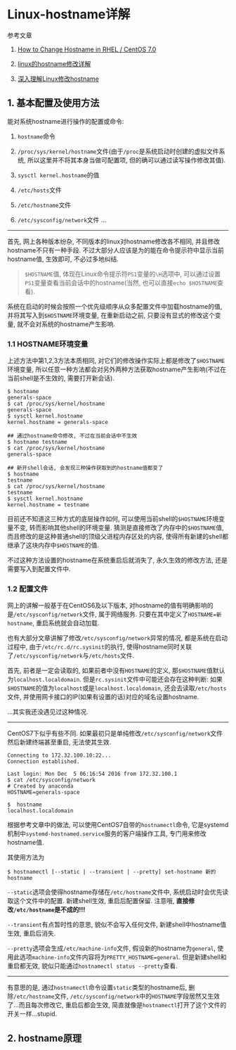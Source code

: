 # Linux-hostname详解 

参考文章

1. [How to Change Hostname in RHEL / CentOS 7.0](http://linoxide.com/linux-command/change-hostname-in-rhel-centos-7/)

2. [linux的hostname修改详解](http://soft.chinabyte.com/os/281/11563281.shtml)

3. [深入理解Linux修改hostname](http://www.cnblogs.com/kerrycode/p/3595724.html)

## 1. 基本配置及使用方法

能对系统hostname进行操作的配置或命令:

1. `hostname`命令

2. `/proc/sys/kernel/hostname`文件(由于`/proc`是系统启动时创建的虚拟文件系统, 所以这里并不将其本身当做可配置项, 但的确可以通过读写操作修改其值).

3. `sysctl kernel.hostname`的值

4. `/etc/hosts`文件

5. `/etc/hostname`文件

6. `/etc/sysconfig/network`文件
...

------

首先, 网上各种版本纷杂, 不同版本的linux对hostname修改各不相同, 并且修改hostname不只有一种手段. 不过大部分人应该是为的能在命令提示符中显示当前hostname值, 生效即可, 不必过多地纠结.

> `$HOSTNAME`值, 体现在Linux命令提示符`PS1`变量的`\H`选项中, 可以通过设置`PS1`变量查看当前会话中的hostname(当然, 也可以直接`echo $HOSTNAME`查看).

系统在启动的时候会按照一个优先级顺序从众多配置文件中加载hostname的值, 并将其写入到`$HOSTNAME`环境变量, 在重新启动之前, 只要没有显式的修改这个变量, 就不会对系统的hostname产生影响.

### 1.1 HOSTNAME环境变量

上述方法中第1,2,3方法本质相同, 对它们的修改操作实际上都是修改了`$HOSTNAME`环境变量, 所以任意一种方法都会对另外两种方法获取hostname产生影响(不过在当前shell是不生效的, 需要打开新会话). 

```
$ hostname 
generals-space
$ cat /proc/sys/kernel/hostname 
generals-space
$ sysctl kernel.hostname
kernel.hostname = generals-space

## 通过hostname命令修改, 不过在当前会话中不生效
$ hostname testname
$ cat /proc/sys/kernel/hostname 
generals-space

## 新开shell会话, 会发现三种操作获取到的hostname值都变了
$ hostname 
testname
$ cat /proc/sys/kernel/hostname 
testname
$ sysctl kernel.hostname
kernel.hostname = testname
```

目前还不知道这三种方式的底层操作如何, 可以使用当前shell的`$HOSTNAME`环境变量不变, 转而影响其他shell的环境变量. 猜测是直接修改了内存中的`$HOSTNAME`值, 而且修改的是这种普通shell的顶级父进程内存区处的内容, 使得所有新建的shell都继承了这块内存中`$HOSTNAME`的值<???>.

不过这种方法设置的hostname在系统重启后就消失了, 永久生效的修改方法, 还是需要写入到配置文件中.

### 1.2 配置文件

网上的讲解一般基于在CentOS6及以下版本, 对hostname的值有明确影响的是`/etc/sysconfig/network`文件, 属于网络服务. 只要在其中定义了`HOSTNAME=新hostname`, 重启系统就会自动加载.

也有大部分文章讲解了修改`/etc/sysconfig/network`异常的情况, 都是系统在启动过程中, 由于`/etc/rc.d/rc.sysinit`的执行, 使得hostname同时关联了`/etc/sysconfig/network`与`/etc/hosts`文件.

首先, 前者是一定会读取的, 如果前者中没有`HOSTNAME`的定义, 那`$HOSTNAME`值默认为`localhost.localdomain`. 但是`rc.sysinit`文件中可能还会存在这种判断: 如果`$HOSTNAME`的值为`localhost`或是`localhost.localdomain`, 还会去读取`/etc/hosts`文件, 并使用网卡接口的IP(如果有设置的话)对应的域名设置hostname.

...其实我还没遇见过这种情况.

------

CentOS7下似乎有些不同. 如果最初只是单纯修改`/etc/sysconfig/network`文件然后新建终端甚至重启, 无法使其生效. 

```
Connecting to 172.32.100.10:22...
Connection established.

Last login: Mon Dec  5 06:16:54 2016 from 172.32.100.1
$ cat /etc/sysconfig/network
# Created by anaconda
HOSTNAME=generals-space

$  hostname
localhost.localdomain
```

根据参考文章中的做法, 可以使用CentOS7自带的`hostnamectl`命令,  它是systemd机制中`systemd-hostnamed.service`服务的客户端操作工具, 专门用来修改hostname值.

其使用方法为

```
$ hostnamectl [--static | --transient | --pretty] set-hostname 新的hostname
```

`--static`选项会使得hostname存储在`/etc/hostname`文件中, 系统启动时会优先读取这个文件中的配置. 新建shell生效, 重启后配置保留. 注意哦, **直接修改`/etc/hostname`是不成的!!!**

`--transient`有点暂时性的意思, 貌似不会写入任何文件, 新建shell中hostname值生效, 重启后消失.

`--pretty`选项会生成`/etc/machine-info`文件, 假设新的hostname为`general`, 使用此选项`machine-info`文件内容将为`PRETTY_HOSTNAME=general`. 但是新建shell和重启都无效, 貌似只能通过`hostnamectl status --pretty`查看.

------

有意思的是, 通过`hostnamectl`命令设置`static`类型的hostname后, 删除`/etc/hostname`文件, `/etc/sysconfig/network`中的`HOSTNAME`字段居然又生效了...而且每次修改它, 重启后都会生效, 简直就像是`hostnamectl`打开了这个文件的开关一样...stupid.

## 2. hostname原理

<???>